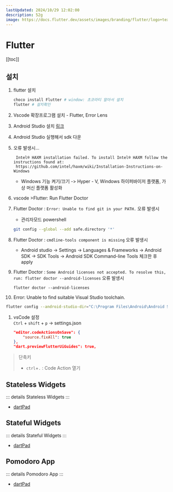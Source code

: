 ```yaml
---
lastUpdated: 2024/10/29 12:02:00
description: 52g
image: https://docs.flutter.dev/assets/images/branding/flutter/logo+text/horizontal/default.svg
---
```


# Flutter

[[toc]]

## 설치

1. flutter 설치 
    ```sh
    choco install Flutter # window: 초코라티 알아서 설치
    flutter # 설치확인
    ```
1. Vscode 확장프로그램 설치 - Flutter, Error Lens 
1. Android Studio 설치 [링크](https://developer.android.com/studio)  
1. Android Studio 실행해서 sdk 다운   
1. 오류 발생시...  

        Intel® HAXM installation failed. To install Intel® HAXM follow the instructions found at: 
        https://github.com/intel/haxm/wiki/Installation-Instructions-on-Windows

    - Windows 기능 켜기/끄기 -> Hyper - V, Windows 하이퍼바이저 플랫폼, 가상 머신 플랫폼 활성화
1. vscode >Flutter: Run Flutter Doctor

1. Flutter Doctor : `Error: Unable to find git in your PATH.` 오류 발생시  
    - 관리자모드 powershell
    ```sh
    git config --global --add safe.directory '*'
    ```
1. Flutter Doctor : `cmdline-tools component is missing` 오류 발생시  
    - Android studio -> Settings -> Languages & Frameworks -> Android SDK -> SDK Tools -> Android SDK Command-line Tools 체크한 후 apply  

1. Flutter Doctor : `Some Android licenses not accepted. To resolve this, run: flutter doctor --android-licenses` 오류 발생시
    ```
    flutter doctor --android-licenses
    ```

1. Error: Unable to find suitable Visual Studio toolchain.
```sh
flutter config --android-studio-dir="C:\Program Files\Android\Android Studio"
```

1. vsCode 설정  
`Ctrl` + `shift` + `p` -> settings.json
    ```json
    "editor.codeActionsOnSave": {
        "source.fixAll": true
    },
    "dart.previewFlutterUiGuides": true,
    ```

> 단축키
> - `ctrl`+`.` : Code Action 열기

## Stateless Widgets

::: details Stateless Widgets
<Gist gistId="24c459e57f4fef09c522cc73ff398d75" file="StatelesWidgets.dart"/>
:::

- [dartPad](https://dartpad.dev/?id=24c459e57f4fef09c522cc73ff398d75)

## Stateful Widgets

::: details Stateful Widgets
<Gist gistId="e74b1c4b5246ecc28ce3e208f3ddd864" file="StatefulWidgets.dart"/>
:::

- [dartPad](https://dartpad.dev/?id=e74b1c4b5246ecc28ce3e208f3ddd864)

## Pomodoro App

::: details Pomodoro App
<Gist gistId="e5565f820a2ed3fd01a47fb32ba40271" file="PomodoroApp.dart"/>
:::

- [dartPad](https://dartpad.dev/?id=e5565f820a2ed3fd01a47fb32ba40271)